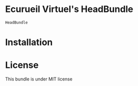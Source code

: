 Ecurueil Virtuel's HeadBundle
=====================

`HeadBundle`

Installation
============

License
=======

This bundle is under MIT license
